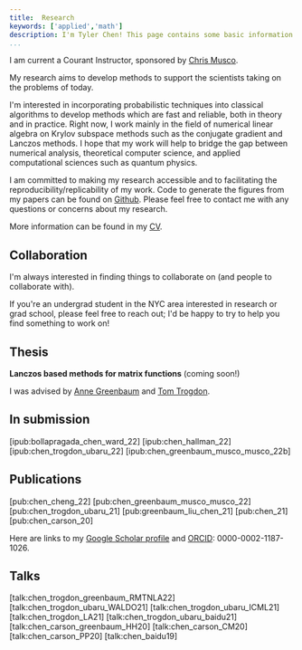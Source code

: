 ```yaml
---
title:  Research
keywords: ['applied','math']
description: I'm Tyler Chen! This page contains some basic information about my reserach.
...
```


I am current a Courant Instructor, sponsored by [Chris Musco](chrismusco.com/).

My research aims to develop methods to support the scientists taking on the problems of today.

I'm interested in incorporating probabilistic techniques into classical algorithms to develop methods which are fast and reliable, both in theory and in practice.
Right now, I work mainly in the field of numerical linear algebra on Krylov subspace methods such as the conjugate gradient and Lanczos methods.
I hope that my work will help to bridge the gap between numerical analysis, theoretical computer science, and applied computational sciences such as quantum physics.

I am committed to making my research accessible and to facilitating the reproducibility/replicability of my work. 
Code to generate the figures from my papers can be found on [Github](https://github.com/chentyl).
Please feel free to contact me with any questions or concerns about my research.


More information can be found in my [CV](./cv.pdf).


## Collaboration

I'm always interested in finding things to collaborate on (and people to collaborate with).

If you're an undergrad student in the NYC area interested in research or grad school, please feel free to reach out; I'd be happy to try to help you find something to work on! 


## Thesis

**Lanczos based methods for matrix functions** (coming soon!)

I was advised by [Anne Greenbaum](https://faculty.washington.edu/greenbau/) and [Tom Trogdon](https://faculty.washington.edu/trogdon/).



## In submission

[ipub:bollapragada_chen_ward_22]
[ipub:chen_hallman_22]
[ipub:chen_trogdon_ubaru_22]
[ipub:chen_greenbaum_musco_musco_22b]

## Publications

[pub:chen_cheng_22]
[pub:chen_greenbaum_musco_musco_22]
[pub:chen_trogdon_ubaru_21]
[pub:greenbaum_liu_chen_21]
[pub:chen_21]
[pub:chen_carson_20]

Here are links to my [Google Scholar profile](https://scholar.google.com/citations?hl=en&user=FD4TjnYAAAAJ) and [ORCID](https://orcid.org/0000-0002-1187-1026): 0000-0002-1187-1026.

## Talks

[talk:chen_trogdon_greenbaum_RMTNLA22]
[talk:chen_trogdon_ubaru_WALDO21]
[talk:chen_trogdon_ubaru_ICML21]
[talk:chen_trogdon_LA21]
[talk:chen_trogdon_ubaru_baidu21]
[talk:chen_carson_greenbaum_HH20]
[talk:chen_carson_CM20]
[talk:chen_carson_PP20]
[talk:chen_baidu19]


